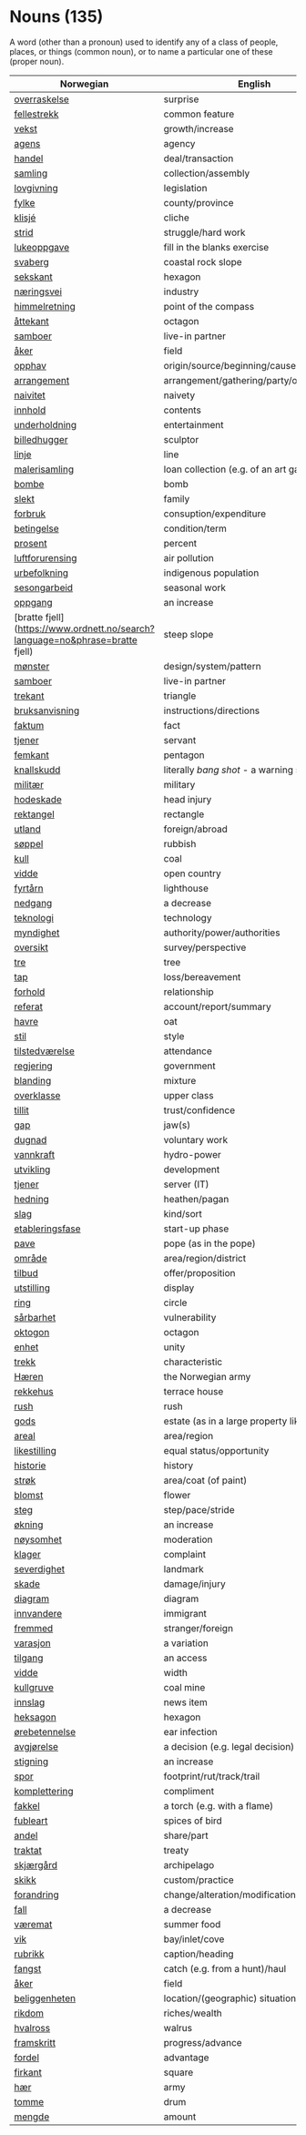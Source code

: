 # Nouns (135)

A word (other than a pronoun) used to identify any of a class of people, places, or things (common noun), or to name a particular one of these (proper noun).

| Norwegian | English | Gender |
| --- | --- | --- |
| [overraskelse](https://www.ordnett.no/search?language=no&phrase=overraskelse) | surprise | m |
| [fellestrekk](https://www.ordnett.no/search?language=no&phrase=fellestrekk) | common feature | i |
| [vekst](https://www.ordnett.no/search?language=no&phrase=vekst) | growth/increase | m |
| [agens](https://www.ordnett.no/search?language=no&phrase=agens) | agency | m |
| [handel](https://www.ordnett.no/search?language=no&phrase=handel) | deal/transaction | m |
| [samling](https://www.ordnett.no/search?language=no&phrase=samling) | collection/assembly | m |
| [lovgivning](https://www.ordnett.no/search?language=no&phrase=lovgivning) | legislation | m |
| [fylke](https://www.ordnett.no/search?language=no&phrase=fylke) | county/province | i |
| [klisjé](https://www.ordnett.no/search?language=no&phrase=klisjé) | cliche | m |
| [strid](https://www.ordnett.no/search?language=no&phrase=strid) | struggle/hard work | m |
| [lukeoppgave](https://www.ordnett.no/search?language=no&phrase=lukeoppgave) | fill in the blanks exercise | m |
| [svaberg](https://www.ordnett.no/search?language=no&phrase=svaberg) | coastal rock slope | i |
| [sekskant](https://www.ordnett.no/search?language=no&phrase=sekskant) | hexagon | m |
| [næringsvei](https://www.ordnett.no/search?language=no&phrase=næringsvei) | industry | m |
| [himmelretning](https://www.ordnett.no/search?language=no&phrase=himmelretning) | point of the compass | m |
| [åttekant](https://www.ordnett.no/search?language=no&phrase=åttekant) | octagon | m |
| [samboer](https://www.ordnett.no/search?language=no&phrase=samboer) | live-in partner | m |
| [åker](https://www.ordnett.no/search?language=no&phrase=åker) | field | m |
| [opphav](https://www.ordnett.no/search?language=no&phrase=opphav) | origin/source/beginning/cause | i |
| [arrangement](https://www.ordnett.no/search?language=no&phrase=arrangement) | arrangement/gathering/party/organisation | i |
| [naivitet](https://www.ordnett.no/search?language=no&phrase=naivitet) | naivety | m |
| [innhold](https://www.ordnett.no/search?language=no&phrase=innhold) | contents | i |
| [underholdning](https://www.ordnett.no/search?language=no&phrase=underholdning) | entertainment | m |
| [billedhugger](https://www.ordnett.no/search?language=no&phrase=billedhugger) | sculptor | m |
| [linje](https://www.ordnett.no/search?language=no&phrase=linje) | line | m |
| [malerisamling](https://www.ordnett.no/search?language=no&phrase=malerisamling) | loan collection (e.g. of an art gallery) | m |
| [bombe](https://www.ordnett.no/search?language=no&phrase=bombe) | bomb | m |
| [slekt](https://www.ordnett.no/search?language=no&phrase=slekt) | family | m |
| [forbruk](https://www.ordnett.no/search?language=no&phrase=forbruk) | consuption/expenditure | i |
| [betingelse](https://www.ordnett.no/search?language=no&phrase=betingelse) | condition/term | m |
| [prosent](https://www.ordnett.no/search?language=no&phrase=prosent) | percent | m |
| [luftforurensing](https://www.ordnett.no/search?language=no&phrase=luftforurensing) | air pollution | m |
| [urbefolkning](https://www.ordnett.no/search?language=no&phrase=urbefolkning) | indigenous population | m |
| [sesongarbeid](https://www.ordnett.no/search?language=no&phrase=sesongarbeid) | seasonal work | i |
| [oppgang](https://www.ordnett.no/search?language=no&phrase=oppgang) | an increase | m |
| [bratte fjell](https://www.ordnett.no/search?language=no&phrase=bratte fjell) | steep slope | m |
| [mønster](https://www.ordnett.no/search?language=no&phrase=mønster) | design/system/pattern | i |
| [samboer](https://www.ordnett.no/search?language=no&phrase=samboer) | live-in partner | m |
| [trekant](https://www.ordnett.no/search?language=no&phrase=trekant) | triangle | m |
| [bruksanvisning](https://www.ordnett.no/search?language=no&phrase=bruksanvisning) | instructions/directions | m |
| [faktum](https://www.ordnett.no/search?language=no&phrase=faktum) | fact | i |
| [tjener](https://www.ordnett.no/search?language=no&phrase=tjener) | servant | m |
| [femkant](https://www.ordnett.no/search?language=no&phrase=femkant) | pentagon | m |
| [knallskudd](https://www.ordnett.no/search?language=no&phrase=knallskudd) | literally _bang shot_ - a warning shot gun | i |
| [militær](https://www.ordnett.no/search?language=no&phrase=militær) | military | m |
| [hodeskade](https://www.ordnett.no/search?language=no&phrase=hodeskade) | head injury | m |
| [rektangel](https://www.ordnett.no/search?language=no&phrase=rektangel) | rectangle | i |
| [utland](https://www.ordnett.no/search?language=no&phrase=utland) | foreign/abroad | m |
| [søppel](https://www.ordnett.no/search?language=no&phrase=søppel) | rubbish | i |
| [kull](https://www.ordnett.no/search?language=no&phrase=kull) | coal | i |
| [vidde](https://www.ordnett.no/search?language=no&phrase=vidde) | open country | m |
| [fyrtårn](https://www.ordnett.no/search?language=no&phrase=fyrtårn) | lighthouse | i |
| [nedgang](https://www.ordnett.no/search?language=no&phrase=nedgang) | a decrease | m |
| [teknologi](https://www.ordnett.no/search?language=no&phrase=teknologi) | technology | m |
| [myndighet](https://www.ordnett.no/search?language=no&phrase=myndighet) | authority/power/authorities | m |
| [oversikt](https://www.ordnett.no/search?language=no&phrase=oversikt) | survey/perspective | m |
| [tre](https://www.ordnett.no/search?language=no&phrase=tre) | tree | i |
| [tap](https://www.ordnett.no/search?language=no&phrase=tap) | loss/bereavement | i |
| [forhold](https://www.ordnett.no/search?language=no&phrase=forhold) | relationship | i |
| [referat](https://www.ordnett.no/search?language=no&phrase=referat) | account/report/summary | i |
| [havre](https://www.ordnett.no/search?language=no&phrase=havre) | oat | m |
| [stil](https://www.ordnett.no/search?language=no&phrase=stil) | style | m |
| [tilstedværelse](https://www.ordnett.no/search?language=no&phrase=tilstedværelse) | attendance | i |
| [regjering](https://www.ordnett.no/search?language=no&phrase=regjering) | government | m |
| [blanding](https://www.ordnett.no/search?language=no&phrase=blanding) | mixture | m |
| [overklasse](https://www.ordnett.no/search?language=no&phrase=overklasse) | upper class | m |
| [tillit](https://www.ordnett.no/search?language=no&phrase=tillit) | trust/confidence | m |
| [gap](https://www.ordnett.no/search?language=no&phrase=gap) | jaw(s) | m |
| [dugnad](https://www.ordnett.no/search?language=no&phrase=dugnad) | voluntary work | m |
| [vannkraft](https://www.ordnett.no/search?language=no&phrase=vannkraft) | hydro-power | m |
| [utvikling](https://www.ordnett.no/search?language=no&phrase=utvikling) | development | m |
| [tjener](https://www.ordnett.no/search?language=no&phrase=tjener) | server (IT) | m |
| [hedning](https://www.ordnett.no/search?language=no&phrase=hedning) | heathen/pagan | m |
| [slag](https://www.ordnett.no/search?language=no&phrase=slag) | kind/sort | i |
| [etableringsfase](https://www.ordnett.no/search?language=no&phrase=etableringsfase) | start-up phase | m |
| [pave](https://www.ordnett.no/search?language=no&phrase=pave) | pope (as in the pope) | m |
| [område](https://www.ordnett.no/search?language=no&phrase=område) | area/region/district | i |
| [tilbud](https://www.ordnett.no/search?language=no&phrase=tilbud) | offer/proposition | i |
| [utstilling](https://www.ordnett.no/search?language=no&phrase=utstilling) | display | m |
| [ring](https://www.ordnett.no/search?language=no&phrase=ring) | circle | m |
| [sårbarhet](https://www.ordnett.no/search?language=no&phrase=sårbarhet) | vulnerability | m |
| [oktogon](https://www.ordnett.no/search?language=no&phrase=oktogon) | octagon | m |
| [enhet](https://www.ordnett.no/search?language=no&phrase=enhet) | unity | m |
| [trekk](https://www.ordnett.no/search?language=no&phrase=trekk) | characteristic | i |
| [Hæren](https://www.ordnett.no/search?language=no&phrase=Hæren) | the Norwegian army | m |
| [rekkehus](https://www.ordnett.no/search?language=no&phrase=rekkehus) | terrace house | i |
| [rush](https://www.ordnett.no/search?language=no&phrase=rush) | rush | i |
| [gods](https://www.ordnett.no/search?language=no&phrase=gods) | estate (as in a large property like a farm) | m/i |
| [areal](https://www.ordnett.no/search?language=no&phrase=areal) | area/region | i |
| [likestilling](https://www.ordnett.no/search?language=no&phrase=likestilling) | equal status/opportunity | m |
| [historie](https://www.ordnett.no/search?language=no&phrase=historie) | history | m/f |
| [strøk](https://www.ordnett.no/search?language=no&phrase=strøk) | area/coat (of paint) | i |
| [blomst](https://www.ordnett.no/search?language=no&phrase=blomst) | flower | m |
| [steg](https://www.ordnett.no/search?language=no&phrase=steg) | step/pace/stride | i |
| [økning](https://www.ordnett.no/search?language=no&phrase=økning) | an increase | m |
| [nøysomhet](https://www.ordnett.no/search?language=no&phrase=nøysomhet) | moderation | m |
| [klager](https://www.ordnett.no/search?language=no&phrase=klager) | complaint | m |
| [severdighet](https://www.ordnett.no/search?language=no&phrase=severdighet) | landmark | m |
| [skade](https://www.ordnett.no/search?language=no&phrase=skade) | damage/injury | m |
| [diagram](https://www.ordnett.no/search?language=no&phrase=diagram) | diagram | i |
| [innvandere](https://www.ordnett.no/search?language=no&phrase=innvandere) | immigrant | m |
| [fremmed](https://www.ordnett.no/search?language=no&phrase=fremmed) | stranger/foreign | m |
| [varasjon](https://www.ordnett.no/search?language=no&phrase=varasjon) | a variation | m |
| [tilgang](https://www.ordnett.no/search?language=no&phrase=tilgang) | an access | i |
| [vidde](https://www.ordnett.no/search?language=no&phrase=vidde) | width | m/f |
| [kullgruve](https://www.ordnett.no/search?language=no&phrase=kullgruve) | coal mine | m |
| [innslag](https://www.ordnett.no/search?language=no&phrase=innslag) | news item | i |
| [heksagon](https://www.ordnett.no/search?language=no&phrase=heksagon) | hexagon | m |
| [ørebetennelse](https://www.ordnett.no/search?language=no&phrase=ørebetennelse) | ear infection | m |
| [avgjørelse](https://www.ordnett.no/search?language=no&phrase=avgjørelse) | a decision (e.g. legal decision) | m |
| [stigning](https://www.ordnett.no/search?language=no&phrase=stigning) | an increase | m |
| [spor](https://www.ordnett.no/search?language=no&phrase=spor) | footprint/rut/track/trail | i |
| [komplettering](https://www.ordnett.no/search?language=no&phrase=komplettering) | compliment | m |
| [fakkel](https://www.ordnett.no/search?language=no&phrase=fakkel) | a torch (e.g. with a flame) | m |
| [fubleart](https://www.ordnett.no/search?language=no&phrase=fubleart) | spices of bird | m/f |
| [andel](https://www.ordnett.no/search?language=no&phrase=andel) | share/part | m |
| [traktat](https://www.ordnett.no/search?language=no&phrase=traktat) | treaty | m |
| [skjærgård](https://www.ordnett.no/search?language=no&phrase=skjærgård) | archipelago | m |
| [skikk](https://www.ordnett.no/search?language=no&phrase=skikk) | custom/practice | m |
| [forandring](https://www.ordnett.no/search?language=no&phrase=forandring) | change/alteration/modification | m |
| [fall](https://www.ordnett.no/search?language=no&phrase=fall) | a decrease | i |
| [væremat](https://www.ordnett.no/search?language=no&phrase=væremat) | summer food | m |
| [vik](https://www.ordnett.no/search?language=no&phrase=vik) | bay/inlet/cove | m |
| [rubrikk](https://www.ordnett.no/search?language=no&phrase=rubrikk) | caption/heading | m |
| [fangst](https://www.ordnett.no/search?language=no&phrase=fangst) | catch (e.g. from a hunt)/haul | m |
| [åker](https://www.ordnett.no/search?language=no&phrase=åker) | field | m |
| [beliggenheten](https://www.ordnett.no/search?language=no&phrase=beliggenheten) | location/(geographic) situation | m/f |
| [rikdom](https://www.ordnett.no/search?language=no&phrase=rikdom) | riches/wealth | m |
| [hvalross](https://www.ordnett.no/search?language=no&phrase=hvalross) | walrus | m |
| [framskritt](https://www.ordnett.no/search?language=no&phrase=framskritt) | progress/advance | i |
| [fordel](https://www.ordnett.no/search?language=no&phrase=fordel) | advantage | m |
| [firkant](https://www.ordnett.no/search?language=no&phrase=firkant) | square | m |
| [hær](https://www.ordnett.no/search?language=no&phrase=hær) | army | m |
| [tomme](https://www.ordnett.no/search?language=no&phrase=tomme) | drum | m |
| [mengde](https://www.ordnett.no/search?language=no&phrase=mengde) | amount | m |

